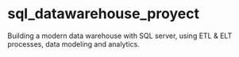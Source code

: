 # sql_datawarehouse_proyect
Building a modern data warehouse with SQL server, using ETL &amp; ELT processes, data modeling and analytics.
